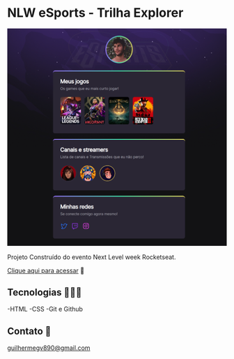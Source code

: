 # NLW eSports - Trilha Explorer

![preview](./.github/guiorozimbo.github.io_NLW-Esports-Explorer_.png)

Projeto Construído do evento Next Level week Rocketseat.

[Clique aqui para acessar](https://guiorozimbo.github.io/NLW-Esports-Explorer/) 🔗

## Tecnologias 👨🏽‍💻
-HTML
-CSS
-Git e Github

## Contato 📩

guilhermegv890@gmail.com